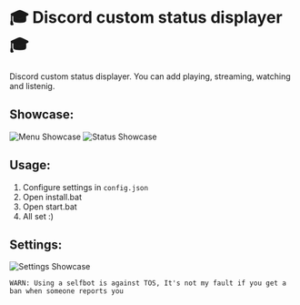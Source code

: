 # 🎓 Discord custom status displayer 🎓
Discord custom status displayer. You can add playing, streaming, watching and listenig.

## Showcase:
![Menu Showcase](https://wheres-my-ta.co/1J8uJO.png)
![Status Showcase](https://wheres-my-ta.co/OwBYcZ.png)

## Usage:
1. Configure settings in `config.json`
1. Open install.bat
2. Open start.bat
3. All set :)

## Settings:
![Settings Showcase](https://wheres-my-ta.co/RQEMLX.png)


`WARN: Using a selfbot is against TOS, It's not my fault if you get a ban when someone reports you`
